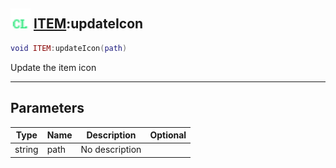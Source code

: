 ## <img src="../../.gitbook/assets/client.png" width="32" height="32" /> [ITEM](../item/README.md):updateIcon

```lua
void ITEM:updateIcon(path)
```

Update the item icon<br>

-----------------
## Parameters

| Type   | Name | Description | Optional |
| ------ | ---- | ----------- | -------: |
| string | path | No description |  |
